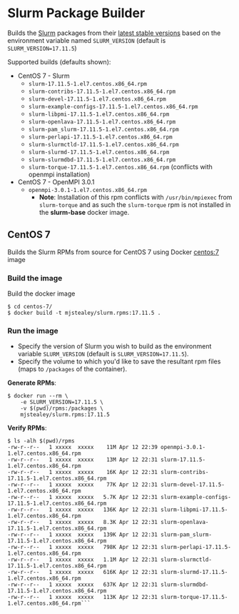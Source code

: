 # Slurm Package Builder

Builds the [Slurm](https://www.schedmd.com/index.php) packages from their [latest stable versions](https://www.schedmd.com/downloads.php) based on the environment variable named `SLURM_VERSION` (default is `SLURM_VERSION=17.11.5`)

Supported builds (defaults shown):

- CentOS 7 - Slurm
	- `slurm-17.11.5-1.el7.centos.x86_64.rpm`
	- `slurm-contribs-17.11.5-1.el7.centos.x86_64.rpm`
	- `slurm-devel-17.11.5-1.el7.centos.x86_64.rpm`
	- `slurm-example-configs-17.11.5-1.el7.centos.x86_64.rpm`
	- `slurm-libpmi-17.11.5-1.el7.centos.x86_64.rpm`
	- `slurm-openlava-17.11.5-1.el7.centos.x86_64.rpm`
	- `slurm-pam_slurm-17.11.5-1.el7.centos.x86_64.rpm`
	- `slurm-perlapi-17.11.5-1.el7.centos.x86_64.rpm`
	- `slurm-slurmctld-17.11.5-1.el7.centos.x86_64.rpm`
	- `slurm-slurmd-17.11.5-1.el7.centos.x86_64.rpm`
	- `slurm-slurmdbd-17.11.5-1.el7.centos.x86_64.rpm`
	- `slurm-torque-17.11.5-1.el7.centos.x86_64.rpm` (conflicts with openmpi installation)
- CentOS 7 - OpenMPI 3.0.1
    - `openmpi-3.0.1-1.el7.centos.x86_64.rpm` 
      - **Note**: Installation of this rpm conflicts with `/usr/bin/mpiexec` from `slurm-torque` and as such the `slurm-torque` rpm is not installed in the **slurm-base** docker image.

## CentOS 7

Builds the Slurm RPMs from source for CentOS 7 using Docker [centos:7](https://hub.docker.com/_/centos/) image

### Build the image

Build the docker image

```
$ cd centos-7/
$ docker build -t mjstealey/slurm.rpms:17.11.5 .
```

### Run the image 

- Specify the version of Slurm you wish to build as the environment variable `SLURM_VERSION` (default is `SLURM_VERSION=17.11.5`).
- Specify the volume to which you'd like to save the resultant rpm files (maps to `/packages` of the container).


**Generate RPMs**:

```
$ docker run --rm \
	-e SLURM_VERSION=17.11.5 \
	-v $(pwd)/rpms:/packages \
	mjstealey/slurm.rpms:17.11.5
```

**Verify RPMs**:

```console
$ ls -alh $(pwd)/rpms
-rw-r--r--   1 xxxxx  xxxxx    11M Apr 12 22:39 openmpi-3.0.1-1.el7.centos.x86_64.rpm
-rw-r--r--   1 xxxxx  xxxxx    13M Apr 12 22:31 slurm-17.11.5-1.el7.centos.x86_64.rpm
-rw-r--r--   1 xxxxx  xxxxx    16K Apr 12 22:31 slurm-contribs-17.11.5-1.el7.centos.x86_64.rpm
-rw-r--r--   1 xxxxx  xxxxx    77K Apr 12 22:31 slurm-devel-17.11.5-1.el7.centos.x86_64.rpm
-rw-r--r--   1 xxxxx  xxxxx   5.7K Apr 12 22:31 slurm-example-configs-17.11.5-1.el7.centos.x86_64.rpm
-rw-r--r--   1 xxxxx  xxxxx   136K Apr 12 22:31 slurm-libpmi-17.11.5-1.el7.centos.x86_64.rpm
-rw-r--r--   1 xxxxx  xxxxx   8.3K Apr 12 22:31 slurm-openlava-17.11.5-1.el7.centos.x86_64.rpm
-rw-r--r--   1 xxxxx  xxxxx   139K Apr 12 22:31 slurm-pam_slurm-17.11.5-1.el7.centos.x86_64.rpm
-rw-r--r--   1 xxxxx  xxxxx   798K Apr 12 22:31 slurm-perlapi-17.11.5-1.el7.centos.x86_64.rpm
-rw-r--r--   1 xxxxx  xxxxx   1.1M Apr 12 22:31 slurm-slurmctld-17.11.5-1.el7.centos.x86_64.rpm
-rw-r--r--   1 xxxxx  xxxxx   616K Apr 12 22:31 slurm-slurmd-17.11.5-1.el7.centos.x86_64.rpm
-rw-r--r--   1 xxxxx  xxxxx   637K Apr 12 22:31 slurm-slurmdbd-17.11.5-1.el7.centos.x86_64.rpm
-rw-r--r--   1 xxxxx  xxxxx   113K Apr 12 22:31 slurm-torque-17.11.5-1.el7.centos.x86_64.rpm```
